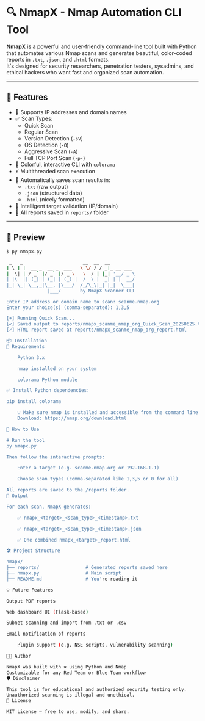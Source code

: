 # 🔍 NmapX - Nmap Automation CLI Tool

**NmapX** is a powerful and user-friendly command-line tool built with Python that automates various Nmap scans and generates beautiful, color-coded reports in `.txt`, `.json`, and `.html` formats.  
It's designed for security researchers, penetration testers, sysadmins, and ethical hackers who want fast and organized scan automation.

---

## 🚀 Features

- 🎯 Supports IP addresses and domain names
- ✅ Scan Types:
  - Quick Scan
  - Regular Scan
  - Version Detection (`-sV`)
  - OS Detection (`-O`)
  - Aggressive Scan (`-A`)
  - Full TCP Port Scan (`-p-`)
- 🌈 Colorful, interactive CLI with `colorama`
- ⚡ Multithreaded scan execution
- 📁 Automatically saves scan results in:
  - `.txt` (raw output)
  - `.json` (structured data)
  - `.html` (nicely formatted)
- 🧠 Intelligent target validation (IP/domain)
- 📂 All reports saved in `reports/` folder

---

## 📸 Preview

```bash
$ py nmapx.py

 _   _                      __  __  __
| \ | |  __ _  __ _  ___   \ \/ / / _|_ __ ___
|  \| | / _` |/ _` |/ _ \   \  / | |_| '__/ _ \
| |\  || (_| | (_| | (_) |  /  \ |  _| | |  __/
|_| \_| \__,_|\__, |\___/  /_/\_\|_| |_|  \___|
               |___/       by NmapX Scanner CLI

Enter IP address or domain name to scan: scanme.nmap.org
Enter your choice(s) (comma-separated): 1,3,5

[+] Running Quick Scan...
[✔] Saved output to reports/nmapx_scanme_nmap_org_Quick_Scan_20250625.txt
[✓] HTML report saved at reports/nmapx_scanme_nmap_org_report.html

📦 Installation
🔧 Requirements

    Python 3.x

    nmap installed on your system

    colorama Python module

✅ Install Python dependencies:

pip install colorama

    💡 Make sure nmap is installed and accessible from the command line.
    Download: https://nmap.org/download.html

🧪 How to Use

# Run the tool
py nmapx.py

Then follow the interactive prompts:

    Enter a target (e.g. scanme.nmap.org or 192.168.1.1)

    Choose scan types (comma-separated like 1,3,5 or 0 for all)

All reports are saved to the /reports folder.
📝 Output

For each scan, NmapX generates:

    ✅ nmapx_<target>_<scan_type>_<timestamp>.txt

    ✅ nmapx_<target>_<scan_type>_<timestamp>.json

    ✅ One combined nmapx_<target>_report.html

🛠️ Project Structure

nmapx/
├── reports/                 # Generated reports saved here
├── nmapx.py                 # Main script
├── README.md                # You're reading it

💡 Future Features

Output PDF reports

Web dashboard UI (Flask-based)

Subnet scanning and import from .txt or .csv

Email notification of reports

    Plugin support (e.g. NSE scripts, vulnerability scanning)

👨‍💻 Author

NmapX was built with ❤️ using Python and Nmap
Customizable for any Red Team or Blue Team workflow
🛡️ Disclaimer

This tool is for educational and authorized security testing only.
Unauthorized scanning is illegal and unethical.
📜 License

MIT License — free to use, modify, and share.